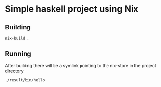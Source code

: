 # Simple haskell project using Nix

## Building
``` sh
nix-build .
```

## Running

After building there will be a symlink pointing to the nix-store in the project directory
``` sh
./result/bin/hello
```
